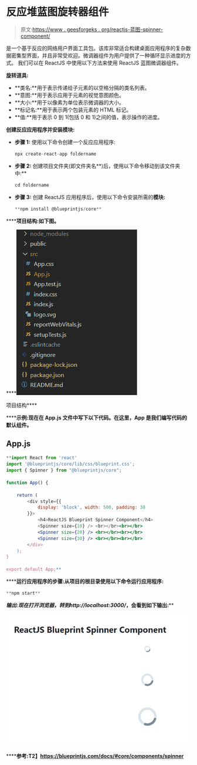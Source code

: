 # 反应堆蓝图旋转器组件

> 原文:[https://www . geesforgeks . org/reactjs-蓝图-spinner-component/](https://www.geeksforgeeks.org/reactjs-blueprint-spinner-component/)

是一个基于反应的网络用户界面工具包。该库非常适合构建桌面应用程序的复杂数据密集型界面，并且非常受欢迎。微调器组件为用户提供了一种循环显示进度的方式。  我们可以在 ReactJS 中使用以下方法来使用 ReactJS 蓝图微调器组件。

**旋转道具:**

*   **类名:**用于表示传递给子元素的以空格分隔的类名列表。
*   **意图:**用于表示应用于元素的视觉意图颜色。
*   **大小:**用于以像素为单位表示微调器的大小。
*   **标记名:**用于表示两个包装元素的 HTML 标记。
*   **值:**用于表示 0 到 1(包括 0 和 1)之间的值，表示操作的进度。

**创建反应应用程序并安装模块:**

*   **步骤 1:** 使用以下命令创建一个反应应用程序:

    ```jsx
    npx create-react-app foldername
    ```

*   **步骤 2:** 创建项目文件夹(即文件夹名**)后，使用以下命令移动到该文件夹中:**

    ```jsx
    cd foldername
    ```

*   **步骤 3:** 创建 ReactJS 应用程序后，使用以下命令安装所需的****模块:****

    ```jsx
    **npm install @blueprintjs/core**
    ```

******项目结构:**如下图。****

****![](img/f04ae0d8b722a9fff0bd9bd138b29c23.png)

项目结构**** 

******示例:**现在在 **App.js** 文件中写下以下代码。在这里，App 是我们编写代码的默认组件。****

## ****App.js****

```jsx
**import React from 'react'
import '@blueprintjs/core/lib/css/blueprint.css';
import { Spinner } from "@blueprintjs/core";

function App() {

    return (
        <div style={{
            display: 'block', width: 500, padding: 30
        }}>
            <h4>ReactJS Blueprint Spinner Component</h4>
            <Spinner size={10} /> <br></br><br></br>
            <Spinner size={20} /> <br></br><br></br>
            <Spinner size={30} /> <br></br><br></br>
        </div>
    );
}

export default App;**
```

******运行应用程序的步骤:**从项目的根目录使用以下命令运行应用程序:****

```jsx
**npm start**
```

******输出:**现在打开浏览器，转到***http://localhost:3000/***，会看到如下输出:****

****![](img/d2cf241a762c534636ec0fc00e6bc026.png)****

******参考:**T2】https://blueprintjs.com/docs/#core/components/spinner****